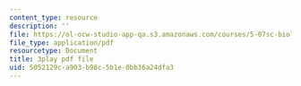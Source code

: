 ```yaml
---
content_type: resource
description: ''
file: https://ol-ocw-studio-app-qa.s3.amazonaws.com/courses/5-07sc-biological-chemistry-i-fall-2013/5052129ca903b98c5b1e0bb36a24dfa3_sBYrp3zssWE.pdf
file_type: application/pdf
resourcetype: Document
title: 3play pdf file
uid: 5052129c-a903-b98c-5b1e-0bb36a24dfa3
---
```

